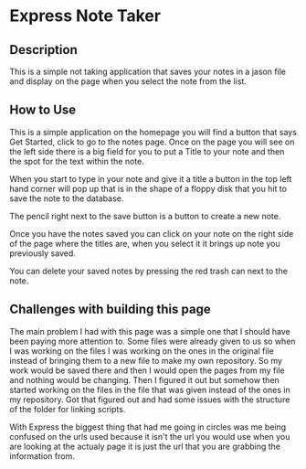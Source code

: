 # Express Note Taker

## Description

This is a simple not taking application that saves your notes in a jason file and display on the page when you select the note from the list.

## How to Use

This is a simple application on the homepage you will find a button that says Get Started, click to go to the notes page. Once on the page you will see on the left side there is a big field for you to put a Title to your note and then the spot for the text within the note.

When you start to type in your note and give it a title a button in the top left hand corner will pop up that is in the shape of a floppy disk that you hit to save the note to the database.

The pencil right next to the save button is a button to create a new note.

Once you have the notes saved you can click on your note on the right side of the page where the titles are, when you select it it brings up note you previously saved.

You can delete your saved notes by pressing the red trash can next to the note.

## Challenges with building this page

The main problem I had with this page was a simple one that I should have been paying more attention to. Some files were already given to us so when I was working on the files I was working on the ones in the original file instead of bringing them to a new file to make my own repository. So my work would be saved there and then I would open the pages from my file and nothing would be changing. Then I figured it out but somehow then started working on the files in the file that was given instead of the ones in my repository. Got that figured out and had some issues with the structure of the folder for linking scripts. 

With Express the biggest thing that had me going in circles was me being confused on the urls used because it isn't the url you would use when you are looking at the actualy page it is just the url that you are grabbing the information from.
